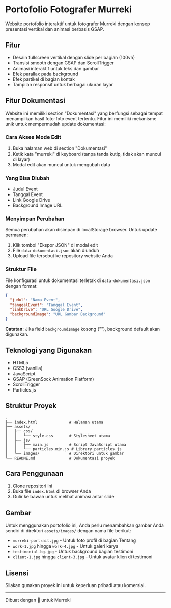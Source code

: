 # Portofolio Fotografer Murreki

Website portofolio interaktif untuk fotografer Murreki dengan konsep presentasi vertikal dan animasi berbasis GSAP.

## Fitur

- Desain fullscreen vertikal dengan slide per bagian (100vh)
- Transisi smooth dengan GSAP dan ScrollTrigger
- Animasi interaktif untuk teks dan gambar
- Efek parallax pada background
- Efek partikel di bagian kontak
- Tampilan responsif untuk berbagai ukuran layar

## Fitur Dokumentasi

Website ini memiliki section "Dokumentasi" yang berfungsi sebagai tempat menampilkan hasil foto-foto event tertentu. Fitur ini memiliki mekanisme unik untuk mempermudah update dokumentasi:

### Cara Akses Mode Edit

1. Buka halaman web di section "Dokumentasi"
2. Ketik kata "murreki" di keyboard (tanpa tanda kutip, tidak akan muncul di layar)
3. Modal edit akan muncul untuk mengubah data

### Yang Bisa Diubah

- Judul Event
- Tanggal Event
- Link Google Drive
- Background Image URL

### Menyimpan Perubahan

Semua perubahan akan disimpan di localStorage browser. Untuk update permanen:

1. Klik tombol "Ekspor JSON" di modal edit
2. File `data-dokumentasi.json` akan diunduh
3. Upload file tersebut ke repository website Anda

### Struktur File

File konfigurasi untuk dokumentasi terletak di `data-dokumentasi.json` dengan format:

```json
{
  "judul": "Nama Event",
  "tanggalEvent": "Tanggal Event",
  "linkDrive": "URL Google Drive",
  "backgroundImage": "URL Gambar Background"
}
```

**Catatan:** Jika field `backgroundImage` kosong (""), background default akan digunakan.

## Teknologi yang Digunakan

- HTML5
- CSS3 (vanilla)
- JavaScript
- GSAP (GreenSock Animation Platform)
- ScrollTrigger
- Particles.js

## Struktur Proyek

```
.
├── index.html              # Halaman utama
├── assets/
│   ├── css/
│   │   └── style.css       # Stylesheet utama
│   ├── js/
│   │   ├── main.js         # Script JavaScript utama
│   │   └── particles.min.js # Library particles.js
│   └── images/             # Direktori untuk gambar
└── README.md               # Dokumentasi proyek
```

## Cara Penggunaan

1. Clone repositori ini
2. Buka file `index.html` di browser Anda
3. Gulir ke bawah untuk melihat animasi antar slide

## Gambar

Untuk menggunakan portofolio ini, Anda perlu menambahkan gambar Anda sendiri di direktori `assets/images/` dengan nama file berikut:
- `murreki-portrait.jpg` - Untuk foto profil di bagian Tentang
- `work-1.jpg` hingga `work-4.jpg` - Untuk galeri karya
- `testimonial-bg.jpg` - Untuk background bagian testimoni
- `client-1.jpg` hingga `client-3.jpg` - Untuk avatar klien di testimoni

## Lisensi

Silakan gunakan proyek ini untuk keperluan pribadi atau komersial.

---

Dibuat dengan 💛 untuk Murreki 